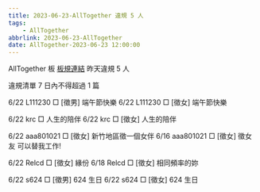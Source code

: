 ```yaml
---
title: 2023-06-23-AllTogether 違規 5 人
tags:
    - AllTogether
abbrlink: 2023-06-23-AllTogether
date: AllTogether-2023-06-23 12:00:00
---
```

AllTogether 板 [板規連結](https://www.ptt.cc/bbs/AllTogether/M.1643211430.A.5FB.html)
昨天違規 5 人
<!-- more -->

違規清單
7 日內不得超過 1 篇

6/22 L111230 □ [徵男] 端午節快樂
6/22 L111230 □ [徵女] 端午節快樂

6/22 krc □ 人生的陪伴
6/22 krc □ [徵女] 人生的陪伴

6/22 aaa801021 □ [徵女] 新竹地區徵一個女伴
6/16 aaa801021 □ [徵女] 徵女友 可以替我工作!

6/22 Relcd □ [徵女] 緣份
6/18 Relcd □ [徵女] 相同頻率的妳

6/22 s624 □ [徵男] 624 生日
6/22 s624 □ [徵女] 624 生日